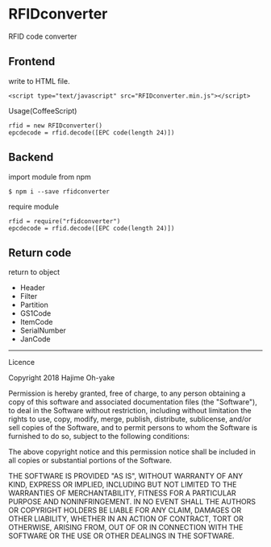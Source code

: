 # RFIDconverter
RFID code converter

## Frontend
write to HTML file.

```
<script type="text/javascript" src="RFIDconverter.min.js"></script>
```

Usage(CoffeeScript)
```
rfid = new RFIDconverter()  
epcdecode = rfid.decode([EPC code(length 24)])  
```

## Backend
import module from npm
```
$ npm i --save rfidconverter
```

require module
```
rfid = require("rfidconverter")
epcdecode = rfid.decode([EPC code(length 24)])
```
## Return code
return to object
- Header
- Filter
- Partition
- GS1Code
- ItemCode
- SerialNumber
- JanCode
----
Licence

Copyright 2018 Hajime Oh-yake  
  
Permission is hereby granted, free of charge, to any person obtaining a copy of this software and associated documentation files (the "Software"), to deal in the Software without restriction, including without limitation the rights to use, copy, modify, merge, publish, distribute, sublicense, and/or sell copies of the Software, and to permit persons to whom the Software is furnished to do so, subject to the following conditions:  
  
The above copyright notice and this permission notice shall be included in all copies or substantial portions of the Software.  
  
THE SOFTWARE IS PROVIDED "AS IS", WITHOUT WARRANTY OF ANY KIND, EXPRESS OR IMPLIED, INCLUDING BUT NOT LIMITED TO THE WARRANTIES OF MERCHANTABILITY, FITNESS FOR A PARTICULAR PURPOSE AND NONINFRINGEMENT. IN NO EVENT SHALL THE AUTHORS OR COPYRIGHT HOLDERS BE LIABLE FOR ANY CLAIM, DAMAGES OR OTHER LIABILITY, WHETHER IN AN ACTION OF CONTRACT, TORT OR OTHERWISE, ARISING FROM, OUT OF OR IN CONNECTION WITH THE SOFTWARE OR THE USE OR OTHER DEALINGS IN THE SOFTWARE.  
